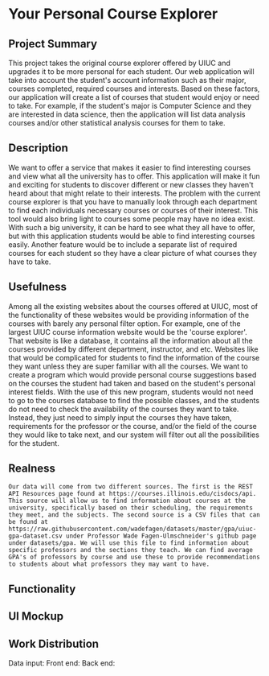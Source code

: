 # Your Personal Course Explorer

## Project Summary
This project takes the original course explorer offered by UIUC and upgrades it to be more personal for each student. Our web application will take into account the student's account information such as their major, courses completed, required courses and interests. Based on these factors, our application will create a list of courses that student would enjoy or need to take. For example, if the student's major is Computer Science and they are interested in data science, then the application will list data analysis courses and/or other statistical analysis courses for them to take.

## Description
We want to offer a service that makes it easier to find interesting courses and view what all the university has to offer. This application will make it fun and exciting for students to discover different or new classes they haven't heard about that might relate to their interests. The problem with the current course explorer is that you have to manually look through each department to find each individuals necessary courses or courses of their interest. This tool would also bring light to courses some people may have no idea exist. With such a big university, it can be hard to see what they all have to offer, but with this application students would be able to find interesting courses easily. Another feature would be to include a separate list of required courses for each student so they have a clear picture of what courses they have to take.

## Usefulness
 Among all the existing websites about the courses offered at UIUC, most of the functionality of these websites would be providing information of the courses with barely any personal filter option. For example, one of the largest UIUC course information website would be the 'course explorer'. That website is like a database, it contains all the information about all the courses provided by different department, instructor, and etc. Websites like that would be complicated for students to find the information of the course they want unless they are super familiar with all the courses. 
 We want to create a program which would provide personal course suggestions based on the courses the student had taken and based on the student's personal interest fields. With the use of this new program, students would not need to go to the courses database to find the possible classes, and the students do not need to check the availability of the courses they want to take. Instead, they just need to simply input the courses they have taken, requirements for the professor or the course, and/or the field of the course they would like to take next, and our system will filter out all the possibilities for the student.

## Realness
    Our data will come from two different sources. The first is the REST API Resources page found at https://courses.illinois.edu/cisdocs/api. This source will allow us to find information about courses at the university, specifically based on their scheduling, the requirements they meet, and the subjects. The second source is a CSV files that can be found at https://raw.githubusercontent.com/wadefagen/datasets/master/gpa/uiuc-gpa-dataset.csv under Professor Wade Fagen-Ulmschneider's github page under datasets/gpa. We will use this file to find information about specific professors and the sections they teach. We can find average GPA's of professors by course and use these to provide recommendations to students about what professors they may want to have.

## Functionality


## UI Mockup


## Work Distribution
Data input: 
Front end: 
Back end: 
